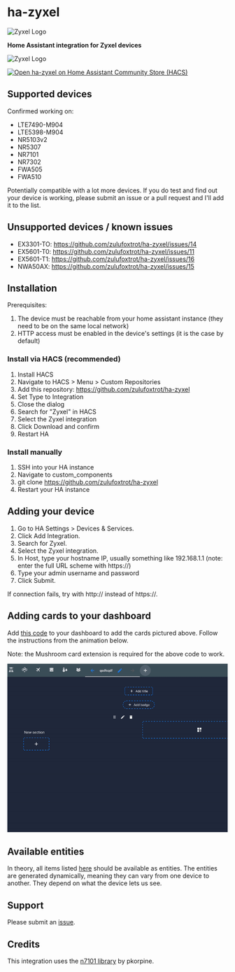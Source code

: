 # ha-zyxel

<img src="https://raw.githubusercontent.com/zulufoxtrot/ha-zyxel/refs/heads/main/resources/logo.png" alt="Zyxel Logo" width="128"/>


__Home Assistant integration for Zyxel devices__


<img src="https://raw.githubusercontent.com/zulufoxtrot/ha-zyxel/refs/heads/main/resources/screenshot.png" alt="Zyxel Logo" />

[![Open ha-zyxel on Home Assistant Community Store (HACS)](https://my.home-assistant.io/badges/hacs_repository.svg)](https://my.home-assistant.io/redirect/hacs_repository/?owner=zulufoxtrot&repository=ha-zyxel&category=integration)

## Supported devices

Confirmed working on:

- LTE7490-M904
- LTE5398-M904
- NR5103v2
- NR5307
- NR7101
- NR7302
- FWA505
- FWA510

Potentially compatible with a lot more devices.
If you do test and find out your device is working, please submit an issue or a pull request and I'll add it to the list.

## Unsupported devices / known issues

- EX3301-TO: https://github.com/zulufoxtrot/ha-zyxel/issues/14
- EX5601-T0: https://github.com/zulufoxtrot/ha-zyxel/issues/11
- EX5601-T1: https://github.com/zulufoxtrot/ha-zyxel/issues/16
- NWA50AX: https://github.com/zulufoxtrot/ha-zyxel/issues/15

## Installation

Prerequisites:

1. The device must be reachable from your home assistant instance (they need to be on the same local network)
2. HTTP access must be enabled in the device's settings (it is the case by default)

### Install via HACS (recommended)

1. Install HACS
2. Navigate to HACS > Menu > Custom Repositories
3. Add this repository: https://github.com/zulufoxtrot/ha-zyxel
4. Set Type to Integration
5. Close the dialog
6. Search for "Zyxel" in HACS
7. Select the Zyxel integration
8. Click Download and confirm
9. Restart HA

### Install manually

1. SSH into your HA instance
2. Navigate to custom_components
3. git clone https://github.com/zulufoxtrot/ha-zyxel
4. Restart your HA instance

## Adding your device

1. Go to HA Settings > Devices & Services.
2. Click Add Integration.
3. Search for Zyxel.
4. Select the Zyxel integration.
5. In Host, type your hostname IP, usually something like 192.168.1.1 (note: enter the full URL scheme with https://)
6. Type your admin username and password
7. Click Submit.

If connection fails, try with http:// instead of https://.

## Adding cards to your dashboard

Add [this code](resources/card_example.yml) to your dashboard to add the cards pictured above. Follow the instructions from the animation below.

Note: the Mushroom card extension is required for the above code to work.

![](resources/import_demo.gif)

## Available entities

In theory, all items listed [here](https://github.com/pkorpine/nr7101?tab=readme-ov-file#example-output) should be available as entities. The entities are generated dynamically, meaning they can vary from one device to another. They depend on what the device lets us see.

## Support

Please submit an [issue](https://github.com/zulufoxtrot/ha-zyxel/issues).

## Credits

This integration uses the [n7101 library](https://github.com/pkorpine/nr7101) by pkorpine.
